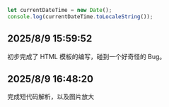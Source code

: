 ```javascript
let currentDateTime = new Date();
console.log(currentDateTime.toLocaleString());
```

## 2025/8/9 15:59:52

初步完成了 HTML 模板的编写，碰到一个好奇怪的 Bug。

## 2025/8/9 16:48:20

完成短代码解析，以及图片放大